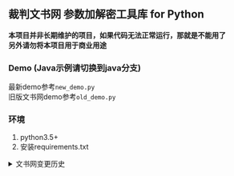 ## 裁判文书网 参数加解密工具库 for Python

**本项目并非长期维护的项目，如果代码无法正常运行，那就是不能用了  
另外请勿将本项目用于商业用途**

### Demo (Java示例请切换到java分支)
最新demo参考`new_demo.py`   
旧版文书网demo参考`old_demo.py`

### 环境
1. python3.5+
2. 安装requirements.txt

<details>
<summary>文书网变更历史</summary>
    
2019.12.20
    
    恢复了瑞数的cookie校验，并加入sojson

2019.12.12左右

    瑞数cookie再次下线...
    
2019.10.18

    恢复了瑞数的cookie校验
    
2019.09.14

    不需要相关的cookie也能访问

2019.09.07

    加上瑞数，主要参数为cookie中的 HM4hUBT0dDOn80S 和 HM4hUBT0dDOn80T 解决即可正常请求

2019.09.01

    文书网大更新，主要参数为请求参数中的ciphertext，以及响应中的des3加密数据
    相关参数已经通过python实现并开源

<details/>
